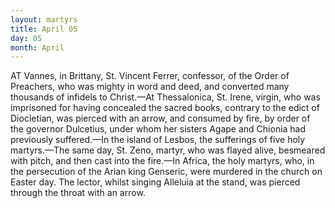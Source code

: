 ```yaml
---
layout: martyrs
title: April 05
day: 05
month: April
---
```

AT Vannes, in Brittany, St. Vincent Ferrer, confessor, of the Order of Preachers, who was mighty
in word and deed, and converted many thousands
of infidels to Christ.&mdash;At Thessalonica, St. Irene,
virgin, who was imprisoned for having concealed
the sacred books, contrary to the edict of Diocletian,
was pierced with an arrow, and consumed by fire,
by order of the governor Dulcetius, under whom her
sisters Agape and Chionia had previously suffered.&mdash;In the island of Lesbos, the sufferings of five holy
martyrs.&mdash;The same day, St. Zeno, martyr, who was
flayed alive, besmeared with pitch, and then cast
into the fire.&mdash;In Africa, the holy martyrs, who, in
the persecution of the Arian king Genseric, were
murdered in the church on Easter day. The lector,
whilst singing Alleluia at the stand, was pierced
through the throat with an arrow.


